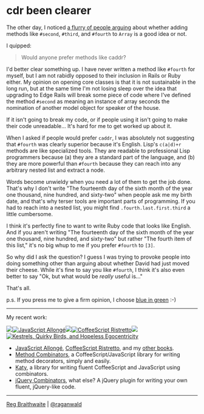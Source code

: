 cdr been clearer
===

The other day, I noticed [a flurry of people arguing](http://github.com/rails/rails/commit/22af62cf486721ee2e45bb720c42ac2f4121faf4#comments "Comments on a commit to rails") about whether adding methods like `#second`, `#third`, and `#fourth` to `Array` is a good idea or not.

I quipped:

> Would anyone prefer methods like caddr?

I'd better clear something up. I have never written a method like `#fourth` for myself, but I am not rabidly opposed to their inclusion in Rails or Ruby either. My opinion on opening core classes is that it is not sustainable in the long run, but at the same time I'm not losing sleep over the idea that upgrading to Edge Rails will break some piece of code where I've defined the method `#second` as meaning an instance of array seconds the nomination of another model object for speaker of the house.

If it isn't going to break my code, or if people using it isn't going to make their code unreadable... It's hard for me to get worked up about it.

When I asked if people would prefer `caddr`, I was absolutely not suggesting that `#fourth` was clearly superior because it's English. Lisp's `c(a|d)+r` methods are like specialized tools. They are readable to professional Lisp programmers because (a) they are a standard part of the language, and (b) they are more powerful than `#fourth` because they can reach into any arbitrary nested list and extract a node.

Words become unwieldy when you need a lot of them to get the job done. That's why I don't write "The fourteenth day of the sixth month of the year one thousand, nine hundred, and sixty-two" when people ask me my birth date, and that's why terser tools are important parts of programming. If you had to reach into a nested list, you might find `.fourth.last.first.third` a little cumbersome.

I think it's perfectly fine to want to write Ruby code that looks like English. And if you aren't writing "The fourteenth day of the sixth month of the year one thousand, nine hundred, and sixty-two" but rather "The fourth item of this list," it's no big whup to me if you prefer `#fourth` to `[3]`.

So why did I ask the question? I guess I was trying to provoke people into doing something other than arguing about whether David had just moved their cheese. While it's fine to say you like `#fourth`, I think it's also even better to say "Ok, but what would be *really* useful is..." 

That's all.

p.s. If you press me to give a firm opinion, I choose [blue in green](http://bikeshed.com) :-)

---

My recent work:

![](http://i.minus.com/iL337yTdgFj7.png)[![JavaScript Allongé](http://i.minus.com/iW2E1A8M5UWe6.jpeg)](http://leanpub.com/javascript-allonge "JavaScript Allongé")![](http://i.minus.com/iL337yTdgFj7.png)[![CoffeeScript Ristretto](http://i.minus.com/iMmGxzIZkHSLD.jpeg)](http://leanpub.com/coffeescript-ristretto "CoffeeScript Ristretto")![](http://i.minus.com/iL337yTdgFj7.png)[![Kestrels, Quirky Birds, and Hopeless Egocentricity](http://i.minus.com/ibw1f1ARQ4bhi1.jpeg)](http://leanpub.com/combinators "Kestrels, Quirky Birds, and Hopeless Egocentricity")

* [JavaScript Allongé](http://leanpub.com/javascript-allonge), [CoffeeScript Ristretto](http://leanpub.com/coffeescript-ristretto), and my [other books](http://leanpub.com/u/raganwald).
* [Method Combinators](https://github.com/raganwald/method-combinators), a CoffeeScript/JavaScript library for writing method decorators, simply and easily.
* [Katy](http://github.com/raganwald/Katy), a library for writing fluent CoffeeScript and JavaScript using combinators.
* [jQuery Combinators](http://github.com/raganwald/jquery-combinators), what else? A jQuery plugin for writing your own fluent, jQuery-like code.  

---

[Reg Braithwaite](http://braythwayt.com) | [@raganwald](http://twitter.com/raganwald)